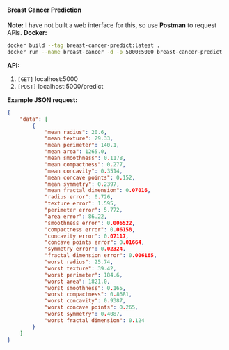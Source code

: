 #### Breast Cancer Prediction
**Note:** I have not built a web interface for this, so use **Postman** to request APIs.
**Docker:**
```bash
docker build --tag breast-cancer-predict:latest .
docker run --name breast-cancer -d -p 5000:5000 breast-cancer-predict  
```
**API:**
1. `[GET]` localhost:5000
2. `[POST]` localhost:5000/predict

**Example JSON request:**
```JSON
{
    "data": [
        {
            "mean radius": 20.6,
            "mean texture": 29.33,
            "mean perimeter": 140.1,
            "mean area": 1265.0,
            "mean smoothness": 0.1178,
            "mean compactness": 0.277,
            "mean concavity": 0.3514,
            "mean concave points": 0.152,
            "mean symmetry": 0.2397,
            "mean fractal dimension": 0.07016,
            "radius error": 0.726,
            "texture error": 1.595,
            "perimeter error": 5.772,
            "area error": 86.22,
            "smoothness error": 0.006522,
            "compactness error": 0.06158,
            "concavity error": 0.07117,
            "concave points error": 0.01664,
            "symmetry error": 0.02324,
            "fractal dimension error": 0.006185,
            "worst radius": 25.74,
            "worst texture": 39.42,
            "worst perimeter": 184.6,
            "worst area": 1821.0,
            "worst smoothness": 0.165,
            "worst compactness": 0.8681,
            "worst concavity": 0.9387,
            "worst concave points": 0.265,
            "worst symmetry": 0.4087,
            "worst fractal dimension": 0.124
        }
    ]
}
```